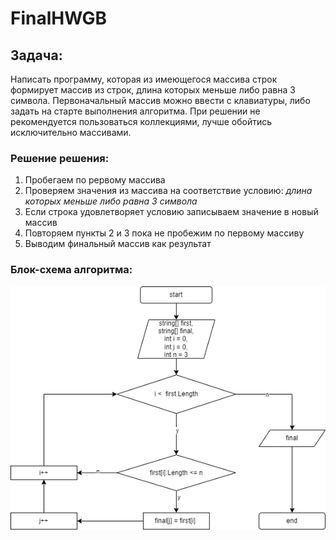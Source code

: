 # FinalHWGB

## Задача:
Написать программу, которая из имеющегося массива строк формирует массив из строк, длина которых меньше либо равна 3 символа. Первоначальный массив можно ввести с клавиатуры, либо задать на старте выполнения алгоритма. При решении не рекомендуется пользоваться коллекциями, лучше обойтись исключительно массивами.

### Решение решения:
1. Пробегаем по рервому массива
2. Проверяем значения из массива на соответствие условию: _длина которых меньше либо равна 3 символа_
3. Если строка удовлетворяет условию записываем значение в новый массив
4. Повторяем пункты 2 и 3 пока не пробежим по первому массиву
5. Выводим финальный массив как результат

### Блок-схема алгоритма:
![Диаграмма](2.png)
